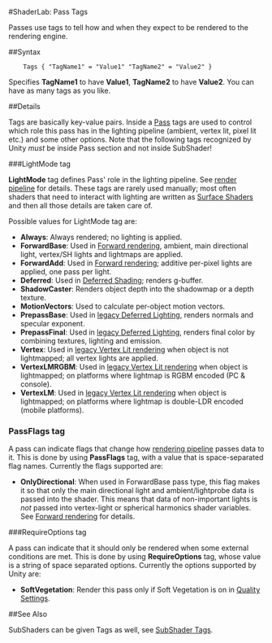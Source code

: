 #ShaderLab: Pass Tags

Passes use tags to tell how and when they expect to be rendered to the rendering engine.


##Syntax

````
	Tags { "TagName1" = "Value1" "TagName2" = "Value2" }
````
Specifies **TagName1** to have **Value1**, **TagName2** to have **Value2**. You can have as many tags as you like.


##Details


Tags are basically key-value pairs. Inside a [Pass](SL-Pass) tags are used to control which role this pass has in the lighting pipeline (ambient, vertex lit, pixel lit etc.) and some other options. Note that the following tags recognized by Unity _must_ be inside Pass section and not inside SubShader!

###LightMode tag

**LightMode** tag defines Pass' role in the lighting pipeline. See [render pipeline](SL-RenderPipeline) for details. These tags are rarely used manually; most often shaders that need to interact with lighting are written as [Surface Shaders](SL-SurfaceShaders) and then all those details are taken care of.

Possible values for LightMode tag are:

* **Always**: Always rendered; no lighting is applied.
* **ForwardBase**: Used in [Forward rendering](RenderTech-ForwardRendering), ambient, main directional light, vertex/SH lights and lightmaps are applied.
* **ForwardAdd**: Used in [Forward rendering](RenderTech-ForwardRendering); additive per-pixel lights are applied, one pass per light.
* **Deferred**: Used in [Deferred Shading](RenderTech-DeferredShading); renders g-buffer.
* **ShadowCaster**: Renders object depth into the shadowmap or a depth texture.
* **MotionVectors**: Used to calculate per-object motion vectors.
* **PrepassBase**: Used in [legacy Deferred Lighting](RenderTech-DeferredLighting), renders normals and specular exponent.
* **PrepassFinal**: Used in [legacy Deferred Lighting](RenderTech-DeferredLighting), renders final color by combining textures, lighting and emission.
* **Vertex**: Used in [legacy Vertex Lit rendering](RenderTech-VertexLit) when object is not lightmapped; all vertex lights are applied.
* **VertexLMRGBM**: Used in [legacy Vertex Lit rendering](RenderTech-VertexLit) when object is lightmapped; on platforms where lightmap is RGBM encoded (PC & console).
* **VertexLM**: Used in [legacy Vertex Lit rendering](RenderTech-VertexLit) when object is lightmapped; on platforms where lightmap is double-LDR encoded (mobile platforms).


### PassFlags tag

A pass can indicate flags that change how [rendering pipeline](SL-RenderPipeline) passes data to it. This is done by using **PassFlags** tag, with a value that is space-separated flag names. Currently the flags supported are:

* **OnlyDirectional**: When used in ForwardBase pass type, this flag makes it so that only the main directional light and ambient/lightprobe data is passed into the shader. This means that data of non-important lights is *not* passed into vertex-light or spherical harmonics shader variables. See [Forward rendering](RenderTech-ForwardRendering) for details.


###RequireOptions tag

A pass can indicate that it should only be rendered when some external conditions are met. This is done by using **RequireOptions** tag, whose value is a string of space separated options. Currently the options supported by Unity are:

* **SoftVegetation**: Render this pass only if Soft Vegetation is on in [Quality Settings](class-QualitySettings).


##See Also

SubShaders can be given Tags as well, see [SubShader Tags](SL-SubShaderTags).
